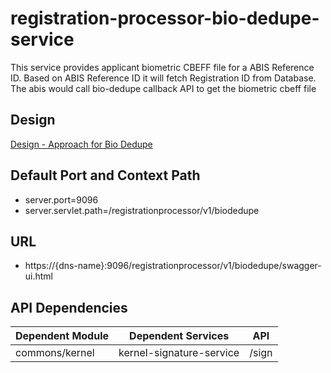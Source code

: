 # registration-processor-bio-dedupe-service

This service provides applicant biometric CBEFF file for a ABIS Reference ID. Based on ABIS Reference ID it will fetch Registration ID from Database. The abis would call bio-dedupe callback API to get the biometric cbeff file

## Design

[Design - Approach for Bio Dedupe](https://github.com/mosip/registration/blob/master/design/registration-processor/Approach_for_bio_dedupe.md)

## Default Port and Context Path
  
  * server.port=9096
  * server.servlet.path=/registrationprocessor/v1/biodedupe


## URL

 * https://{dns-name}:9096/registrationprocessor/v1/biodedupe/swagger-ui.html


## API Dependencies
	
|Dependent Module |  Dependent Services  | API |
| ------------- | ------------- | ------------- |
| commons/kernel  | kernel-signature-service | /sign|
